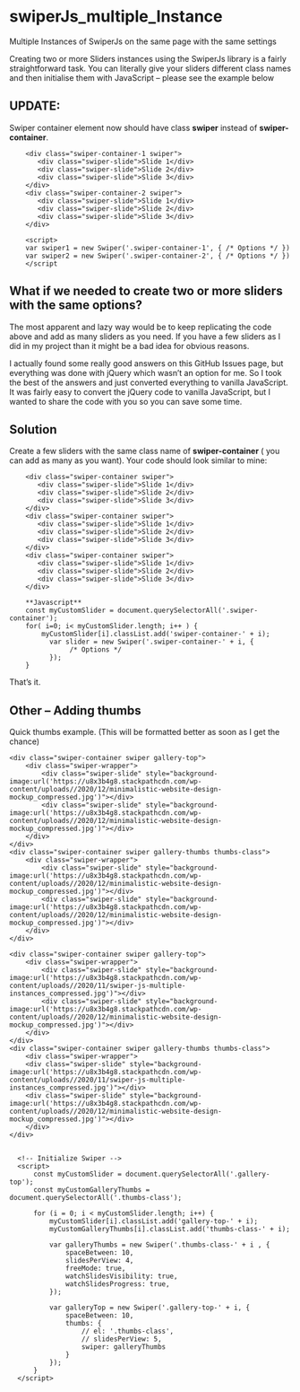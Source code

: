 # swiperJs_multiple_Instance
Multiple Instances of SwiperJs on the same page with the same settings

Creating two or more Sliders instances using the SwiperJs library is a fairly straightforward task. You can literally give your sliders different class names and then initialise them with JavaScript – please see the example below

## UPDATE: 
Swiper container element now should have class **swiper** instead of **swiper-container**.

        <div class="swiper-container-1 swiper">
           <div class="swiper-slide">Slide 1</div>
           <div class="swiper-slide">Slide 2</div>
           <div class="swiper-slide">Slide 3</div>
        </div>
        <div class="swiper-container-2 swiper">
           <div class="swiper-slide">Slide 1</div>
           <div class="swiper-slide">Slide 2</div>
           <div class="swiper-slide">Slide 3</div>
        </div>

        <script>
        var swiper1 = new Swiper('.swiper-container-1', { /* Options */ })
        var swiper2 = new Swiper('.swiper-container-2', { /* Options */ })
        </script

## What if we needed to create two or more sliders with the same options?
The most apparent and lazy way would be to keep replicating the code above and add as many sliders as you need. If you have a few sliders as I did in my project than it might be a bad idea for obvious reasons.

I actually found some really good answers on this GitHub Issues page, but everything was done with jQuery which wasn’t an option for me. So I took the best of the answers and just converted everything to vanilla JavaScript. It was fairly easy to convert the jQuery code to vanilla JavaScript, but I wanted to share the code with you so you can save some time.

 ## Solution
Create a few sliders with the same class name of **swiper-container** ( you can add as many as you want). Your code should look similar to mine:

        <div class="swiper-container swiper">
           <div class="swiper-slide">Slide 1</div>
           <div class="swiper-slide">Slide 2</div>
           <div class="swiper-slide">Slide 3</div>
        </div>
        <div class="swiper-container swiper">
           <div class="swiper-slide">Slide 1</div>
           <div class="swiper-slide">Slide 2</div>
           <div class="swiper-slide">Slide 3</div>
        </div>
        <div class="swiper-container swiper">
           <div class="swiper-slide">Slide 1</div>
           <div class="swiper-slide">Slide 2</div>
           <div class="swiper-slide">Slide 3</div>
        </div>

        **Javascript**
        const myCustomSlider = document.querySelectorAll('.swiper-container');
        for( i=0; i< myCustomSlider.length; i++ ) {          
            myCustomSlider[i].classList.add('swiper-container-' + i);        
              var slider = new Swiper('.swiper-container-' + i, {
                   /* Options */
              });        
        }
That’s it.

## Other – Adding thumbs
Quick thumbs example. (This will be formatted better as soon as I get the chance)


    <div class="swiper-container swiper gallery-top">
        <div class="swiper-wrapper">
            <div class="swiper-slide" style="background-image:url('https://u8x3b4g8.stackpathcdn.com/wp-content/uploads//2020/12/minimalistic-website-design-mockup_compressed.jpg')"></div>
            <div class="swiper-slide" style="background-image:url('https://u8x3b4g8.stackpathcdn.com/wp-content/uploads//2020/12/minimalistic-website-design-mockup_compressed.jpg')"></div>
        </div>  
    </div>
    <div class="swiper-container swiper gallery-thumbs thumbs-class">
        <div class="swiper-wrapper">
            <div class="swiper-slide" style="background-image:url('https://u8x3b4g8.stackpathcdn.com/wp-content/uploads//2020/12/minimalistic-website-design-mockup_compressed.jpg')"></div>
            <div class="swiper-slide" style="background-image:url('https://u8x3b4g8.stackpathcdn.com/wp-content/uploads//2020/12/minimalistic-website-design-mockup_compressed.jpg')"></div>
        </div>
    </div>

    <div class="swiper-container swiper gallery-top">
        <div class="swiper-wrapper">
            <div class="swiper-slide" style="background-image:url('https://u8x3b4g8.stackpathcdn.com/wp-content/uploads//2020/11/swiper-js-multiple-instances_compressed.jpg')"></div>
            <div class="swiper-slide" style="background-image:url('https://u8x3b4g8.stackpathcdn.com/wp-content/uploads//2020/12/minimalistic-website-design-mockup_compressed.jpg')"></div>
        </div>  
    </div>
    <div class="swiper-container swiper gallery-thumbs thumbs-class">
        <div class="swiper-wrapper">
        <div class="swiper-slide" style="background-image:url('https://u8x3b4g8.stackpathcdn.com/wp-content/uploads//2020/11/swiper-js-multiple-instances_compressed.jpg')"></div>
        <div class="swiper-slide" style="background-image:url('https://u8x3b4g8.stackpathcdn.com/wp-content/uploads//2020/12/minimalistic-website-design-mockup_compressed.jpg')"></div>
        </div>
    </div>


      <!-- Initialize Swiper -->
      <script>
          const myCustomSlider = document.querySelectorAll('.gallery-top');
          const myCustomGalleryThumbs = document.querySelectorAll('.thumbs-class');
      
          for (i = 0; i < myCustomSlider.length; i++) {
              myCustomSlider[i].classList.add('gallery-top-' + i);
              myCustomGalleryThumbs[i].classList.add('thumbs-class-' + i);
      
              var galleryThumbs = new Swiper('.thumbs-class-' + i , {
                  spaceBetween: 10,
                  slidesPerView: 4,
                  freeMode: true,
                  watchSlidesVisibility: true,
                  watchSlidesProgress: true,
              });
      
              var galleryTop = new Swiper('.gallery-top-' + i, {
                  spaceBetween: 10,
                  thumbs: {
                      // el: '.thumbs-class',
                      // slidesPerView: 5,
                      swiper: galleryThumbs
                  }
              });
          }
      </script>
